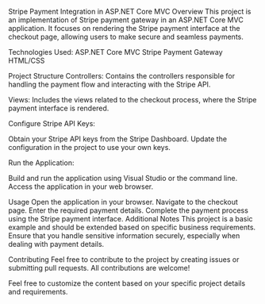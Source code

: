 Stripe Payment Integration in ASP.NET Core MVC
Overview
This project is an implementation of Stripe payment gateway in an ASP.NET Core MVC application. It focuses on rendering the Stripe payment interface at the checkout page, allowing users to make secure and seamless payments.

Technologies Used:
ASP.NET Core MVC
Stripe Payment Gateway
HTML/CSS

Project Structure
Controllers: Contains the controllers responsible for handling the payment flow and interacting with the Stripe API.

Views: Includes the views related to the checkout process, where the Stripe payment interface is rendered.

Configure Stripe API Keys:

Obtain your Stripe API keys from the Stripe Dashboard.
Update the configuration in the project to use your own keys.

Run the Application:

Build and run the application using Visual Studio or the command line.
Access the application in your web browser.

Usage
Open the application in your browser.
Navigate to the checkout page.
Enter the required payment details.
Complete the payment process using the Stripe payment interface.
Additional Notes
This project is a basic example and should be extended based on specific business requirements.
Ensure that you handle sensitive information securely, especially when dealing with payment details.

Contributing
Feel free to contribute to the project by creating issues or submitting pull requests. All contributions are welcome!

Feel free to customize the content based on your specific project details and requirements.
